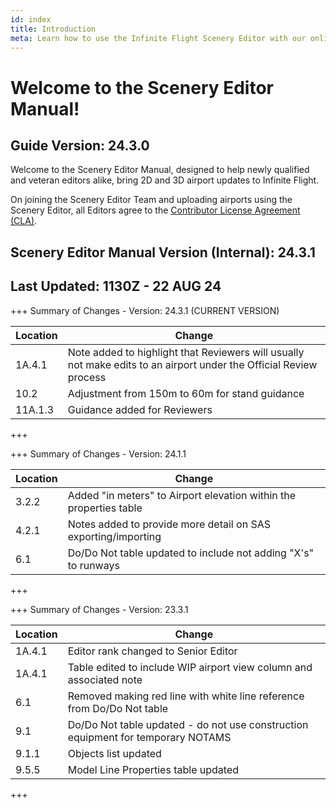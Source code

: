 ```yaml
---
id: index
title: Introduction
meta: Learn how to use the Infinite Flight Scenery Editor with our online documentation.
---
```


# Welcome to the Scenery Editor Manual!



## Guide Version: 24.3.0



Welcome to the Scenery Editor Manual, designed to help newly qualified and veteran editors alike, bring 2D and 3D airport updates to Infinite Flight. 



On joining the Scenery Editor Team and uploading airports using the Scenery Editor, all Editors agree to the [Contributor License Agreement (CLA)](https://github.com/infiniteflight/infiniteflight-localization/blob/main/CONTRIBUTING.md).



## Scenery Editor Manual Version (Internal): 24.3.1

## Last Updated: 1130Z - 22 AUG 24



+++ Summary of Changes - Version: 24.3.1 (CURRENT VERSION)

| Location | Change                                                       |
| -------- | ------------------------------------------------------------ |
| 1A.4.1   | Note added to highlight that Reviewers will usually not make edits to an airport under the Official Review process |
| 10.2     | Adjustment from 150m to 60m for stand guidance               |
| 11A.1.3  | Guidance added for Reviewers                                 |

+++



+++ Summary of Changes - Version: 24.1.1

| Location | Change                                                       |
| -------- | ------------------------------------------------------------ |
| 3.2.2    | Added "in meters" to Airport elevation within the properties table |
| 4.2.1    | Notes added to provide more detail on SAS exporting/importing |
| 6.1      | Do/Do Not table updated to include not adding "X's" to runways |

+++



+++ Summary of Changes - Version: 23.3.1

| Location | Change                                                       |
| -------- | ------------------------------------------------------------ |
| 1A.4.1   | Editor rank changed to Senior Editor                         |
| 1A.4.1   | Table edited to include WIP airport view column and associated note |
| 6.1      | Removed making red line with white line reference from Do/Do Not table |
| 9.1      | Do/Do Not table updated - do not use construction equipment for temporary NOTAMS |
| 9.1.1    | Objects list updated                                         |
| 9.5.5    | Model Line Properties table updated                          |

+++

